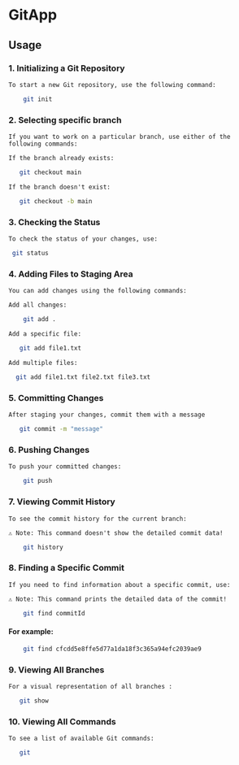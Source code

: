 # GitApp

## Usage

### 1. Initializing a Git Repository

    To start a new Git repository, use the following command:

```bash
    git init
```

### 2. Selecting specific branch

    If you want to work on a particular branch, use either of the following commands:

    If the branch already exists:

```bash
   git checkout main
```

    If the branch doesn't exist:

```bash
   git checkout -b main
```

### 3. Checking the Status

    To check the status of your changes, use:

```bash
 git status
```

### 4. Adding Files to Staging Area

    You can add changes using the following commands:

    Add all changes:

```bash
    git add .
```

    Add a specific file:

```bash
   git add file1.txt
```

    Add multiple files:

```bash
  git add file1.txt file2.txt file3.txt
```

### 5. Committing Changes

    After staging your changes, commit them with a message

```bash
   git commit -m "message"
```

### 6. Pushing Changes

    To push your committed changes:

```bash
    git push
```

### 7. Viewing Commit History

    To see the commit history for the current branch:

    ⚠️ Note: This command doesn't show the detailed commit data!

```bash
    git history
```

### 8. Finding a Specific Commit

    If you need to find information about a specific commit, use:

    ⚠️ Note: This command prints the detailed data of the commit!

```bash
    git find commitId
```

#### For example:

```bash
    git find cfcdd5e8ffe5d77a1da18f3c365a94efc2039ae9
```

### 9. Viewing All Branches

    For a visual representation of all branches :

```bash
   git show
```

### 10. Viewing All Commands

    To see a list of available Git commands:

```bash
   git
```
